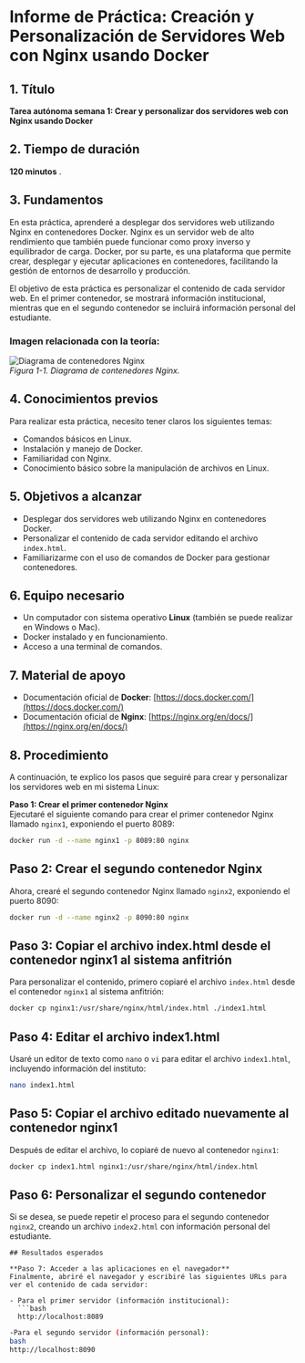 # Informe de Práctica: Creación y Personalización de Servidores Web con Nginx usando Docker

## 1. Título
**Tarea autónoma semana 1: Crear y personalizar dos servidores web con Nginx usando Docker**

## 2. Tiempo de duración
**120 minutos** .

## 3. Fundamentos

En esta práctica, aprenderé a desplegar dos servidores web utilizando Nginx en contenedores Docker. Nginx es un servidor web de alto rendimiento que también puede funcionar como proxy inverso y equilibrador de carga. Docker, por su parte, es una plataforma que permite crear, desplegar y ejecutar aplicaciones en contenedores, facilitando la gestión de entornos de desarrollo y producción.

El objetivo de esta práctica es personalizar el contenido de cada servidor web. En el primer contenedor, se mostrará información institucional, mientras que en el segundo contenedor se incluirá información personal del estudiante.

### Imagen relacionada con la teoría:
![Diagrama de contenedores Nginx](ngnix/nginx.jpg)  
*Figura 1-1. Diagrama de contenedores Nginx.*

## 4. Conocimientos previos

Para realizar esta práctica, necesito tener claros los siguientes temas:

- Comandos básicos en Linux.
- Instalación y manejo de Docker.
- Familiaridad con Nginx.
- Conocimiento básico sobre la manipulación de archivos en Linux.

## 5. Objetivos a alcanzar

- Desplegar dos servidores web utilizando Nginx en contenedores Docker.
- Personalizar el contenido de cada servidor editando el archivo `index.html`.
- Familiarizarme con el uso de comandos de Docker para gestionar contenedores.

## 6. Equipo necesario

- Un computador con sistema operativo **Linux** (también se puede realizar en Windows o Mac).
- Docker instalado y en funcionamiento.
- Acceso a una terminal de comandos.

## 7. Material de apoyo

- Documentación oficial de **Docker**: [https://docs.docker.com/](https://docs.docker.com/)
- Documentación oficial de **Nginx**: [https://nginx.org/en/docs/](https://nginx.org/en/docs/)

## 8. Procedimiento

A continuación, te explico los pasos que seguiré para crear y personalizar los servidores web en mi sistema Linux:

**Paso 1: Crear el primer contenedor Nginx**  
Ejecutaré el siguiente comando para crear el primer contenedor Nginx llamado `nginx1`, exponiendo el puerto 8089:

```bash
docker run -d --name nginx1 -p 8089:80 nginx
```
## Paso 2: Crear el segundo contenedor Nginx

Ahora, crearé el segundo contenedor Nginx llamado `nginx2`, exponiendo el puerto 8090:

```bash
docker run -d --name nginx2 -p 8090:80 nginx
```
## Paso 3: Copiar el archivo index.html desde el contenedor nginx1 al sistema anfitrión

Para personalizar el contenido, primero copiaré el archivo `index.html` desde el contenedor `nginx1` al sistema anfitrión:

```bash
docker cp nginx1:/usr/share/nginx/html/index.html ./index1.html
```
## Paso 4: Editar el archivo index1.html

Usaré un editor de texto como `nano` o `vi` para editar el archivo `index1.html`, incluyendo información del instituto:

```bash
nano index1.html
```
## Paso 5: Copiar el archivo editado nuevamente al contenedor nginx1

Después de editar el archivo, lo copiaré de nuevo al contenedor `nginx1`:

```bash
docker cp index1.html nginx1:/usr/share/nginx/html/index.html
```
## Paso 6: Personalizar el segundo contenedor 

Si se desea, se puede repetir el proceso para el segundo contenedor `nginx2`, creando un archivo `index2.html` con información personal del estudiante.
```
## Resultados esperados

**Paso 7: Acceder a las aplicaciones en el navegador**  
Finalmente, abriré el navegador y escribiré las siguientes URLs para ver el contenido de cada servidor:

- Para el primer servidor (información institucional):  
  ```bash
  http://localhost:8089
```
```bash
-Para el segundo servidor (información personal):
bash
http://localhost:8090
```
